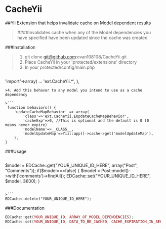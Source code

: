 CacheYii
========

##Yii Extension that helps invalidate cache on Model dependent results
>####Invalidates cache when any of the Model dependencies you have specified have been updated since the cache was created

###Installation
>1. git clone git@github.com:evan108108/CacheYii.git
>2. Place CacheYii in your 'protected/extensions' directory
>3. In your protected/config/main.php

>```
'import'=>array(
    ...
    'ext.CacheYii.*',
),
```
>4. Add this behavor to any model you intend to use as a cache dependency 

>```
 function behaviors() {
    'updateCacheMapBehavior' => array(
        'class'=>'ext.CacheYii.EUpdateCacheMapBehavior',
        'cacheExp'=>0, //This is optional and the default is 0 (0 means never expire)
        'modelName'=>__CLASS__,
        'modelUpdateMap'=>Yii::app()->cache->get('modelUpdateMap'),
    ),
}
```

###Usage
>```
$model = EDCache::get("YOUR_UNIQUE_ID_HERE", array("Post", "Comments"));
if($model===false)
{
   $model = Post::model()->with('comments')->findAll();
   EDCache::set("YOUR_UNIQUE_ID_HERE", $model, 3600);
}
```

>```
EDCache::delete("YOUR_UNIQUE_ID_HERE");
```

###Documentation
``` php
EDCache::get(YOUR_UNIQUE_ID, ARRAY_OF_MODEL_DEPENDENCIES);
EDCache::set(YOUR_UNIQUE_ID, DATA_TO_BE_CACHED, CACHE_EXPIRATION_IN_SECONDS);
```
